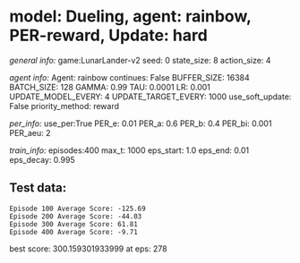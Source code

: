 # model: Dueling, agent: rainbow, PER-reward, Update: hard

*general info:*
	game:LunarLander-v2
	seed: 0
	state_size: 8
	action_size: 4

*agent info:*
	Agent: rainbow
	continues: False
	BUFFER_SIZE: 16384
	BATCH_SIZE: 128
	GAMMA: 0.99
	TAU: 0.0001
	LR: 0.001
	UPDATE_MODEL_EVERY: 4
	UPDATE_TARGET_EVERY: 1000
	use_soft_update: False
	priority_method: reward

*per_info:*
	use_per:True
	PER_e: 0.01
	PER_a: 0.6
	PER_b: 0.4
	PER_bi: 0.001
	PER_aeu: 2

*train_info:*
	episodes:400
	max_t: 1000
	eps_start: 1.0
	eps_end: 0.01
	eps_decay: 0.995



## Test data: 

	Episode 100	Average Score: -125.69
	Episode 200	Average Score: -44.03
	Episode 300	Average Score: 61.81
	Episode 400	Average Score: -9.71


best score: 300.159301933999 at eps: 278